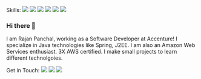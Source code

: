 Skills: <img src="https://img.shields.io/badge/java-%23ED8B00.svg?&style=for-the-badge&logo=java&logoColor=black"/>
<img src="https://img.shields.io/badge/AWS%20-%23FF9900.svg?&style=for-the-badge&logo=amazon-aws&logoColor=black"/>
<img src="https://img.shields.io/badge/javascript%20-%23323330.svg?&style=for-the-badge&logo=javascript&logoColor=%23F7DF1E"/>
<img src="https://img.shields.io/badge/html5%20-%23E34F26.svg?&style=for-the-badge&logo=html5&logoColor=black"/>
<img src="https://img.shields.io/badge/spring%20-%236DB33F.svg?&style=for-the-badge&logo=spring&logoColor=black"/>
<img src="https://img.shields.io/badge/git%20-%23F05033.svg?&style=for-the-badge&logo=git&logoColor=black"/>



### Hi there 👋
 
I am Rajan Panchal,  working as a Software Developer at Accenture! I specialize in Java technologies like Spring, J2EE. I am also an Amazon Web Services enthusiast. 3X AWS certified. I make small projects to learn different technolgoies.

Get in Touch:  <a href="https://www.linkedin.com/in/rajan-panchal"><img src="https://img.shields.io/badge/linkedin%20-%230077B5.svg?&style=for-the-badge&logo=linkedin&logoColor=white"/></a>
<a href="https://twitter.com/PanchalRajan"><img src="https://img.shields.io/badge/PanchalRajan%20-%231DA1F2.svg?&style=for-the-badge&logo=Twitter&logoColor=white"/></a>
<a href="https://rajanpanchal.net"><img src ="https://img.shields.io/badge/Rajanpanchal.net-%23316192.svg?&style=for-the-badge&logo=&logoColor=white"/></a>

 
 
